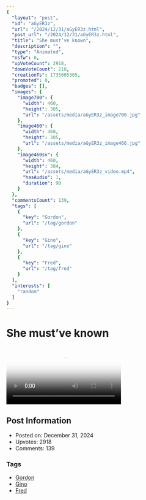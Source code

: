 ```yaml
---
{
  "layout": "post",
  "id": "aGyER3z",
  "url": "/2024/12/31/aGyER3z.html",
  "post_url": "/2024/12/31/aGyER3z.html",
  "title": "She must’ve known",
  "description": "",
  "type": "Animated",
  "nsfw": 0,
  "upVoteCount": 2918,
  "downVoteCount": 218,
  "creationTs": 1735605305,
  "promoted": 0,
  "badges": [],
  "images": {
    "image700": {
      "width": 460,
      "height": 385,
      "url": "/assets/media/aGyER3z_image700.jpg"
    },
    "image460": {
      "width": 460,
      "height": 385,
      "url": "/assets/media/aGyER3z_image460.jpg"
    },
    "image460sv": {
      "width": 460,
      "height": 384,
      "url": "/assets/media/aGyER3z_video.mp4",
      "hasAudio": 1,
      "duration": 90
    }
  },
  "commentsCount": 139,
  "tags": [
    {
      "key": "Gordon",
      "url": "/tag/gordon"
    },
    {
      "key": "Gino",
      "url": "/tag/gino"
    },
    {
      "key": "Fred",
      "url": "/tag/fred"
    }
  ],
  "interests": [
    "random"
  ]
}
---
```


# She must’ve known

<video controls playsinline loop poster="/assets/media/aGyER3z_image460.jpg">
  <source src="/assets/media/aGyER3z_video.mp4" type="video/mp4">
  Your browser does not support the video tag.
</video>

## Post Information

- Posted on: December 31, 2024
- Upvotes: 2918
- Comments: 139

### Tags

- [Gordon](/tag/Gordon)
- [Gino](/tag/Gino)
- [Fred](/tag/Fred)
